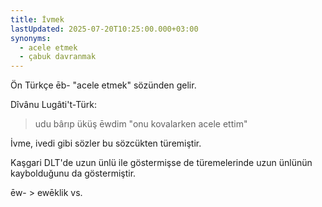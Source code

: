 ```yaml
---
title: İvmek
lastUpdated: 2025-07-20T10:25:00.000+03:00
synonyms:
  - acele etmek
  - çabuk davranmak
---
```

Ön Türkçe ēb- "acele etmek" sözünden gelir.

Dîvânu Lugâti't-Türk:
> udu bârıp üküş ēwdim "onu kovalarken acele ettim"

İvme, ivedi gibi sözler bu sözcükten türemiştir.

Kaşgari DLT'de uzun ünlü ile göstermişse de türemelerinde uzun ünlünün kaybolduğunu da göstermiştir.

ēw- > ewēklik vs.
